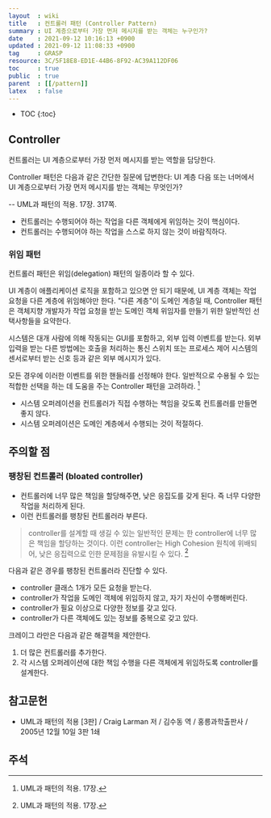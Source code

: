 ```yaml
---
layout  : wiki
title   : 컨트롤러 패턴 (Controller Pattern)
summary : UI 계층으로부터 가장 먼저 메시지를 받는 객체는 누구인가?
date    : 2021-09-12 10:16:13 +0900
updated : 2021-09-12 11:08:33 +0900
tag     : GRASP
resource: 3C/5F18E8-ED1E-44B6-8F92-AC39A112DF06
toc     : true
public  : true
parent  : [[/pattern]]
latex   : false
---
```

* TOC
{:toc}

## Controller

컨트롤러는 UI 계층으로부터 가장 먼저 메시지를 받는 역할을 담당한다.

>
Controller 패턴은 다음과 같은 간단한 질문에 답변한다: UI 계층 다음 또는 너머에서 UI 계층으로부터 가장 먼저 메시지를 받는 객체는 무엇인가?
>
-- UML과 패턴의 적용. 17장. 317쪽.

- 컨트롤러는 수행되어야 하는 작업을 다른 객체에게 위임하는 것이 핵심이다.
- 컨트롤러는 수행되어야 하는 작업을 스스로 하지 않는 것이 바람직하다.

### 위임 패턴

컨트롤러 패턴은 위임(delegation) 패턴의 일종이라 할 수 있다.

>
UI 계층이 애플리케이션 로직을 포함하고 있으면 안 되기 때문에, UI 계층 객체는 작업 요청을 다른 계층에 위임해야만 한다.
"다른 계층"이 도메인 계층일 때, Controller 패턴은 객체지향 개발자가 작업 요청을 받는 도메인 객체 위임자를 만들기 위한 일반적인 선택사항들을 요약한다.
>
시스템은 대개 사람에 의해 작동되는 GUI를 포함하고, 외부 입력 이벤트를 받는다.
외부 입력을 받는 다른 방법에는 호출을 처리하는 통신 스위치 또는 프로세스 제어 시스템의 센서로부터 받는 신호 등과 같은 외부 메시지가 있다.
>
모든 경우에 이러한 이벤트를 위한 핸들러를 선정해야 한다.
일반적으로 수용될 수 있는 적합한 선택을 하는 데 도움을 주는 Controller 패턴을 고려하라.
[^craig-17]

- 시스템 오퍼레이션을 컨트롤러가 직접 수행하는 책임을 갖도록 컨트롤러를 만들면 좋지 않다.
- 시스템 오퍼레이션은 도메인 계층에서 수행되는 것이 적절하다.

## 주의할 점

### 팽창된 컨트롤러 (bloated controller)

- 컨트롤러에 너무 많은 책임을 할당해주면, 낮은 응집도를 갖게 된다. 즉 너무 다양한 작업을 처리하게 된다.
- 이런 컨트롤러를 팽창된 컨트롤러라 부른다.

> controller를 설계할 때 생길 수 있는 일반적인 문제는 한 controller에 너무 많은 책임을 할당하는 것이다.
이런 controller는 High Cohesion 원칙에 위배되어, 낮은 응집력으로 인한 문제점을 유발시킬 수 있다.
[^craig-17]

다음과 같은 경우를 팽창된 컨트롤러라 진단할 수 있다.

- controller 클래스 1개가 모든 요청을 받는다.
- controller가 작업을 도메인 객체에 위임하지 않고, 자기 자신이 수행해버린다.
- controller가 필요 이상으로 다양한 정보를 갖고 있다.
- controller가 다른 객체에도 있는 정보를 중복으로 갖고 있다.

크레이그 라만은 다음과 같은 해결책을 제안한다.

1. 더 많은 컨트롤러를 추가한다.
2. 각 시스템 오퍼레이션에 대한 책임 수행을 다른 객체에게 위임하도록 controller를 설계한다.

## 참고문헌

- UML과 패턴의 적용 [3판] / Craig Larman 저 / 김수동 역 / 홍릉과학출판사 / 2005년 12월 10일 3판 1쇄


## 주석

[^craig-17]: UML과 패턴의 적용. 17장.
